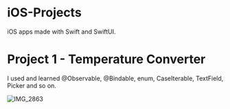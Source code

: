 # iOS-Projects
iOS apps made with Swift and SwiftUI.

# Project 1 - Temperature Converter
I used and learned @Observable, @Bindable, enum, CaseIterable, TextField, Picker and so on. 

![IMG_2863](https://github.com/cagrisayir/iOS-Projects/assets/44059539/3259212f-5ce7-4d57-aaed-e076e575a3c8)

